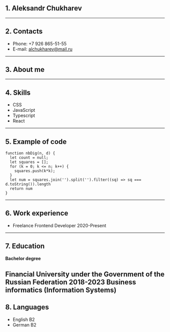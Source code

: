 ## 1. Aleksandr Chukharev
----
## 2. Contacts 
+ Phone: +7 926 865-51-55 
+ E-mail: alchukharev@mail.ru
----
## 3. About me

----
## 4. Skills
+ CSS
+ JavaScript
+ Typescript
+ React
----
## 5. Example of code
```
function nbDig(n, d) {
  let count = null;
  let squares = [];
  for (k = 0; k <= n; k++) {
    squares.push(k*k);
  }
  let num = squares.join('').split('').filter((sq) => sq === d.toString()).length
  return num
}
```
----
## 6. Work experience
+ Freelance Frontend Developer 2020-Present
----
## 7. Education

**Bachelor degree**

Financial University under the Government of the Russian Federation 2018-2023
Business informatics (Information Systems)
----
## 8. Languages
+ English B2 
+ German B2


